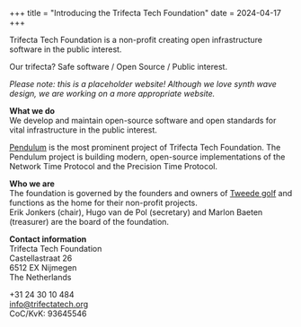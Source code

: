 +++
title = "Introducing the Trifecta Tech Foundation"
date = 2024-04-17
+++

Trifecta Tech Foundation is a non-profit creating open infrastructure software in the public interest.

Our trifecta? Safe software / Open Source / Public interest.

*Please note: this is a placeholder website! Although we love synth wave design, we are working on a more appropriate website.*  

**What we do**  
We develop and maintain open-source software and open standards for vital infrastructure in the public interest.

[Pendulum](https://tweedegolf.nl/en/pendulum) is the most prominent project of Trifecta Tech Foundation. The Pendulum project is building modern, open-source implementations of the Network Time Protocol and the Precision Time Protocol.

**Who we are**  
The foundation is governed by the founders and owners of [Tweede golf](https://tweedegolf.nl) and functions as the home for their non-profit projects.  
Erik Jonkers (chair), Hugo van de Pol (secretary) and Marlon Baeten (treasurer) are the board of the foundation.

**Contact information**  
Trifecta Tech Foundation  
Castellastraat 26  
6512 EX Nijmegen  
The Netherlands  

+31 24 30 10 484  
info@trifectatech.org  
CoC/KvK: 93645546  

